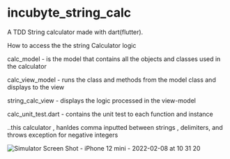 # incubyte_string_calc

 A TDD String calculator made with dart(flutter).

 How to access the the string Calculator logic

calc_model - is the model that contains all the objects and classes used in the calculator

calc_view_model - runs the class and methods from the model class and displays to the view

string_calc_view - displays the logic processed in the view-model

calc_unit_test.dart - contains the unit test to each function and instance 

..this calculator , hanldes comma inputted between strings , delimiters, and throws exception for negative integers


![Simulator Screen Shot - iPhone 12 mini - 2022-02-08 at 10 31 20](https://user-images.githubusercontent.com/56641192/153036744-5de50dcd-9e77-4812-860a-450bc75a247c.png)


